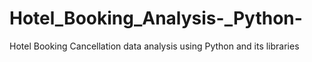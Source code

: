 # Hotel_Booking_Analysis-_Python-
Hotel Booking Cancellation data analysis using Python and its libraries 
